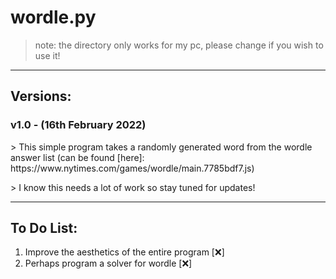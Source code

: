 # wordle.py
> note: the directory only works for my pc, please change if you wish to use it!

---
<h2><b>Versions:</b></h2>
<h3><b>v1.0 - (16th February 2022)</b></h3>
<p>>  This simple program takes a randomly generated word from the wordle answer list (can be found [here]: https://www.nytimes.com/games/wordle/main.7785bdf7.js)</p>
<p>> I know this needs a lot of work so stay tuned for updates!</p>

---
<h2><b>To Do List:</b></h2>
<ol>
<li>Improve the aesthetics of the entire program [❌]</li>
<li>Perhaps program a solver for wordle [❌]</li>
</ol>
